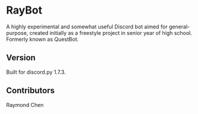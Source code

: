 # RayBot

A highly experimental and somewhat useful Discord bot aimed for general-purpose, created initially as a freestyle project in senior year of high school. Formerly known as QuestBot.

Version
-------
Built for discord.py 1.7.3.

Contributors
-------
Raymond Chen

